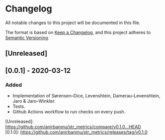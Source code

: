 # Changelog
All notable changes to this project will be documented in this file.

The format is based on [Keep a Changelog](https://keepachangelog.com/en/1.0.0/),
and this project adheres to [Semantic Versioning](https://semver.org/spec/v2.0.0.html).

## \[Unreleased\]

## \[0.0.1\] - 2020-03-12
### Added
- Implementation of Sørensen–Dice, Levenshtein, Damerau–Levenshtein, Jaro & Jaro–Winkler.
- Tests.
- Github Actions workflow to run checks on every push.

\[Unreleased\]: https://github.com/anirbanmu/str_metrics/compare/v0.1.0...HEAD <br/>
\[0.1.0\]: https://github.com/anirbanmu/str_metrics/releases/tag/v0.1.0
